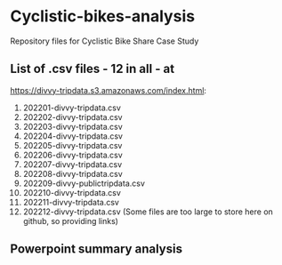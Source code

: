 # Cyclistic-bikes-analysis
Repository files for Cyclistic Bike Share Case Study

## List of .csv files - 12 in all - at
https://divvy-tripdata.s3.amazonaws.com/index.html:
1. 202201-divvy-tripdata.csv
2. 202202-divvy-tripdata.csv
3. 202203-divvy-tripdata.csv
4. 202204-divvy-tripdata.csv
5. 202205-divvy-tripdata.csv
6. 202206-divvy-tripdata.csv
7. 202207-divvy-tripdata.csv
8. 202208-divvy-tripdata.csv
9. 202209-divvy-publictripdata.csv
10. 202210-divvy-tripdata.csv
11. 202211-divvy-tripdata.csv
12. 202212-divvy-tripdata.csv
(Some files are too large to store here on github, so providing links)

## Powerpoint summary analysis
